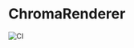 # ChromaRenderer

![CI](https://github.com/alexfrasson/ChromaRenderer/workflows/CI/badge.svg?branch=master)